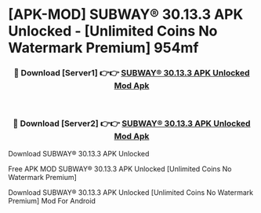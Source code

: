 # [APK-MOD] SUBWAY® 30.13.3 APK Unlocked - [Unlimited Coins No Watermark Premium] 954mf



<div align="center">
<h3>🔴 Download [Server1] 👉👉 <a href="https://momento.my/?title=SUBWAY®_30.13.3_APK_Unlocked">SUBWAY® 30.13.3 APK Unlocked Mod Apk</a></h3><br>

<h3>🔴 Download [Server2] 👉👉 <a href="https://momento.my/?title=SUBWAY®_30.13.3_APK_Unlocked">SUBWAY® 30.13.3 APK Unlocked Mod Apk</a></h3>
</div>



Download SUBWAY® 30.13.3 APK Unlocked 

Free APK MOD SUBWAY® 30.13.3 APK Unlocked [Unlimited Coins No Watermark Premium]

Download SUBWAY® 30.13.3 APK Unlocked [Unlimited Coins No Watermark Premium] Mod For Android
